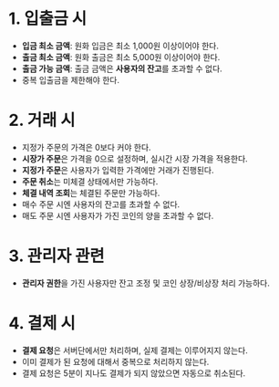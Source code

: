 # 1. 입출금 시
- **입금 최소 금액**: 원화 입금은 최소 1,000원 이상이어야 한다.
- **출금 최소 금액**: 원화 출금은 최소 5,000원 이상이어야 한다.
- **출금 가능 금액**: 출금 금액은 **사용자의 잔고**를 초과할 수 없다.
- 중복 입출금을 제한해야 한다.
# 2. 거래 시
- 지정가 주문의 가격은 0보다 커야 한다.
- **시장가 주문**은 가격을 0으로 설정하며, 실시간 시장 가격을 적용한다.
- **지정가 주문**은 사용자가 입력한 가격에만 거래가 진행된다.
- **주문 취소**는 미체결 상태에서만 가능하다.
- **체결 내역 조회**는 체결된 주문만 가능하다.
- 매수 주문 시엔 사용자의 잔고를 초과할 수 없다.
- 매도 주문 시엔 사용자가 가진 코인의 양을 초과할 수 없다.
# 3. 관리자 관련
- **관리자 권한**을 가진 사용자만 잔고 조정 및 코인 상장/비상장 처리 가능하다.
# 4. 결제 시
- **결제 요청**은 서버단에서만 처리하며, 실제 결제는 이루어지지 않는다.
- 이미 결제가 된 요청에 대해서 중복으로 처리하지 않는다.
- 결제 요청은 5분이 지나도 결제가 되지 않았으면 자동으로 취소된다.
